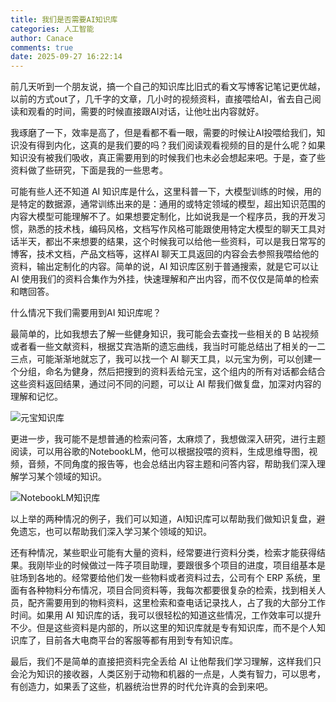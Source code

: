 ```yaml
---
title: 我们是否需要AI知识库
categories: 人工智能
author: Canace
comments: true
date: 2025-09-27 16:22:14
---
```

前几天听到一个朋友说，搞一个自己的知识库比旧式的看文写博客记笔记更优越，以前的方式out了，几千字的文章，几小时的视频资料，直接喂给AI，省去自己阅读和观看的时间，需要的时候直接跟AI对话，让他吐出内容就好。

我琢磨了一下，效率是高了，但是看都不看一眼，需要的时候让AI投喂给我们，知识没有得到内化，这真的是我们要的吗？我们阅读观看视频的目的是什么呢？如果知识没有被我们吸收，真正需要用到的时候我们也未必会想起来吧。于是，查了些资料做了些研究，下面是我的一些思考。

可能有些人还不知道 AI 知识库是什么，这里科普一下，大模型训练的时候，用的是特定的数据源，通常训练出来的是：通用的或特定领域的模型，超出知识范围的内容大模型可能理解不了。如果想要定制化，比如说我是一个程序员，我的开发习惯，熟悉的技术栈，编码风格，文档写作风格可能跟使用特定大模型的聊天工具对话半天，都出不来想要的结果，这个时候我可以给他一些资料，可以是我日常写的博客，技术文档，产品文档等，这样AI 聊天工具返回的内容会去参照我喂给他的资料，输出定制化的内容。简单的说，AI 知识库区别于普通搜索，就是它可以让 AI 使用我们的资料合集作为外挂，快速理解和产出内容，而不仅仅是简单的检索和瞎回答。

什么情况下我们需要用到AI 知识库呢？

最简单的，比如我想去了解一些健身知识，我可能会去查找一些相关的 B 站视频或者看一些文献资料，根据艾宾浩斯的遗忘曲线，我当时可能总结出了相关的一二三点，可能渐渐地就忘了，我可以找一个 AI 聊天工具，以元宝为例，可以创建一个分组，命名为健身，然后把搜到的资料丢给元宝，这个组内的所有对话都会结合这些资料返回结果，通过问不同的问题，可以让 AI 帮我们做复盘，加深对内容的理解和记忆。

![元宝知识库](https://Canace22.github.io/picx-images-hosting/20250927/image.9gwxytq6q6.webp)

更进一步，我可能不是想普通的检索问答，太麻烦了，我想做深入研究，进行主题阅读，可以用谷歌的NotebookLM，他可以根据投喂的资料，生成思维导图，视频，音频，不同角度的报告等，也会总结出内容主题和问答内容，帮助我们深入理解学习某个领域的知识。

![NotebookLM知识库](https://Canace22.github.io/picx-images-hosting/20250927/image.3k8drtau70.webp)

以上举的两种情况的例子，我们可以知道，AI知识库可以帮助我们做知识复盘，避免遗忘，也可以帮助我们深入学习某个领域的知识。

还有种情况，某些职业可能有大量的资料，经常要进行资料分类，检索才能获得结果。我刚毕业的时候做过一阵子项目助理，要跟很多个项目的进度，项目组基本是驻场到各地的。经常要给他们发一些物料或者资料过去，公司有个 ERP 系统，里面有各种物料分布情况，项目合同资料等，我每次都要很复杂的检索，找到相关人员，配齐需要用到的物料资料，这里检索和查电话记录找人，占了我的大部分工作时间。如果用 AI 知识库的话，我可以很轻松的知道这些情况，工作效率可以提升不少。但是这些资料是内部的，所以这里的知识库就是专有知识库，而不是个人知识库了，目前各大电商平台的客服等都有用到专有知识库。

最后，我们不是简单的直接把资料完全丢给 AI 让他帮我们学习理解，这样我们只会沦为知识的接收器，人类区别于动物和机器的一点是，人类有智力，可以思考，有创造力，如果丢了这些，机器统治世界的时代允许真的会到来吧。